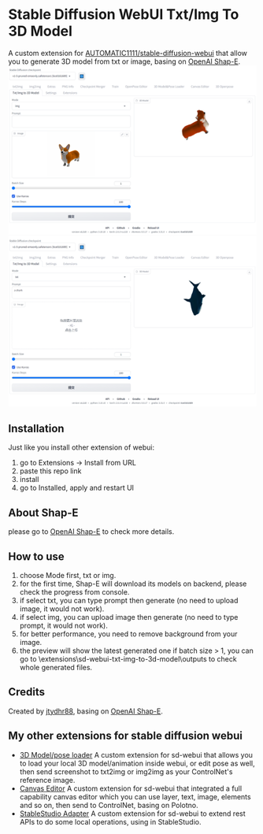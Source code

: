 # Stable Diffusion WebUI Txt/Img To 3D Model
A custom extension for [AUTOMATIC1111/stable-diffusion-webui](https://github.com/AUTOMATIC1111/stable-diffusion-webui) that allow you to generate 3D model from txt or image, basing on [OpenAI Shap-E](https://github.com/openai/shap-e).  
![overall_img_to_3d](doc/images/overall_img_to_3d.png)
![overall_txt_to_3d](doc/images/overall_txt_to_3d.png)

## Installation
Just like you install other extension of webui:
1. go to Extensions -> Install from URL
2. paste this repo link
3. install
4. go to Installed, apply and restart UI

## About Shap-E
please go to [OpenAI Shap-E](https://github.com/openai/shap-e) to check more details.

## How to use
1. choose Mode first, txt or img.
2. for the first time, Shap-E will download its models on backend, please check the progress from console.
3. if select txt, you can type prompt then generate (no need to upload image, it would not work).
4. if select img, you can upload image then generate (no need to type prompt, it would not work).
5. for better performance, you need to remove background from your image.
6. the preview will show the latest generated one if batch size > 1, you can go to \extensions\sd-webui-txt-img-to-3d-model\outputs to check whole generated files.

## Credits
Created by [jtydhr88](https://github.com/jtydhr88), basing on [OpenAI Shap-E](https://github.com/openai/shap-e).

## My other extensions for stable diffusion webui
- [3D Model/pose loader](https://github.com/jtydhr88/sd-3dmodel-loader) A custom extension for sd-webui that allows you to load your local 3D model/animation inside webui, or edit pose as well, then send screenshot to txt2img or img2img as your ControlNet's reference image.
- [Canvas Editor](https://github.com/jtydhr88/sd-canvas-editor) A custom extension for sd-webui that integrated a full capability canvas editor which you can use layer, text, image, elements and so on, then send to ControlNet, basing on Polotno.
- [StableStudio Adapter](https://github.com/jtydhr88/sd-webui-StableStudio) A custom extension for sd-webui to extend rest APIs to do some local operations, using in StableStudio.


